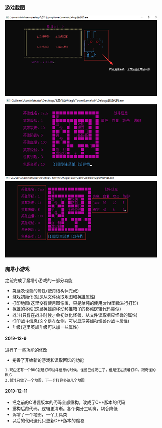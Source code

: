 ### 游戏截图

![游戏开始界面](https://raw.githubusercontent.com/DemonHXD/MagicTowerGame/master/StartInterface.png)
![游戏主界面](https://github.com/DemonHXD/MagicTowerGame/blob/master/GameMainInterface.png?raw=true)
![游戏战斗界面](https://github.com/DemonHXD/MagicTowerGame/blob/master/CombatInterface.png?raw=true)

### 魔塔小游戏
之前完成了魔塔小游戏的一部分功能
+ 英雄及怪兽的属性(使用结构体完成)
+ 游戏初始化(就是从文件读取地图和英雄属性)
+ 打印地图(这里没有使用图像库，只是单纯的使用print函数进行打印)
+ 英雄的移动(这里英雄的移动和推箱子的移动逻辑代码类似)
+ 战斗(只有在战斗时候才会初始化怪兽，从文件读取相应怪兽的属性)
+ 打印战斗信息(这个是在左侧，可以显示英雄和怪兽的战斗属性)
+ 升级(这里英雄升级可以加一些属性)
#### 2019-12-9
进行了一些功能的修改
+ 完善了开始新的游戏和读取回忆的功能

```!
1.现在还有一个BUG就是打印战斗信息的时候，怪兽已经死亡了，但是还在接着打印。跟奇怪的BUG
2.暂时只做了一个地图，下一步打算多做几个地图
```

#### 2019-12-11
+ 把之前的C语言版本的代码全部重构，改成了C++版本的代码
+ 重构后的代码，逻辑更清晰。各个类分工明确，耦合降低
+ 新增了一个地图，一个工具类
+ 以后的代码迭代只更新C++版本的魔塔